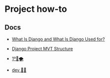 # Project how-to

## Docs

* [What Is Django and What Is Django Used for?](https://vargas.bio/assets/DJANGO_how_to.pdf)

* [Django Project MVT Structure](https://vargas.bio/assets/MVT_structure.pdf)

* [1º🧠🌪](https://github.com/franciscomvargas/b-parts.ai/blob/main/how-to/%F0%9F%A7%A0%201st%20Brainstorm/gpt-sensei.md)

* [dev 🥚🥚](https://github.com/franciscomvargas/b-parts.ai/tree/main/how-to/%F0%9F%91%A9%E2%80%8D%F0%9F%92%BB%20developer%20eggs)